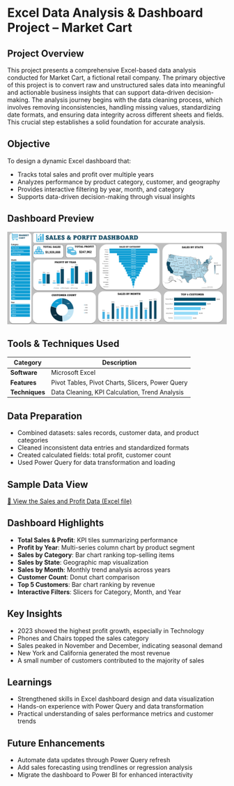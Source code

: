 # Excel Data Analysis & Dashboard Project – Market Cart

## Project Overview

This project presents a comprehensive Excel-based data analysis conducted for Market Cart, a fictional retail company. The primary objective of this project is to convert raw and unstructured sales data into meaningful and actionable business insights that can support data-driven decision-making. The analysis journey begins with the data cleaning process, which involves removing inconsistencies, handling missing values, standardizing date formats, and ensuring data integrity across different sheets and fields. This crucial step establishes a solid foundation for accurate analysis.

## Objective

To design a dynamic Excel dashboard that:
- Tracks total sales and profit over multiple years
- Analyzes performance by product category, customer, and geography
- Provides interactive filtering by year, month, and category
- Supports data-driven decision-making through visual insights

## Dashboard Preview

![Market Cart Dashboard](https://github.com/Jerome-analyst/Excel-Data-Analysis-Project/blob/main/Dashboard.png)


##  Tools & Techniques Used

| Category         | Description                                     |
|------------------|-------------------------------------------------|
| **Software**     | Microsoft Excel                                 |
| **Features**     | Pivot Tables, Pivot Charts, Slicers, Power Query |
| **Techniques**   | Data Cleaning, KPI Calculation, Trend Analysis  |



## Data Preparation

- Combined datasets: sales records, customer data, and product categories
- Cleaned inconsistent data entries and standardized formats
- Created calculated fields: total profit, customer count
- Used Power Query for data transformation and loading

## Sample Data View

[📄 View the Sales and Profit Data (Excel file)](https://github.com/Jerome-analyst/Excel-Data-Analysis-Project/blob/main/Sales%20and%20Profit%20Data.xlsx)


## Dashboard Highlights

- **Total Sales & Profit**: KPI tiles summarizing performance
- **Profit by Year**: Multi-series column chart by product segment
- **Sales by Category**: Bar chart ranking top-selling items
- **Sales by State**: Geographic map visualization
- **Sales by Month**: Monthly trend analysis across years
- **Customer Count**: Donut chart comparison
- **Top 5 Customers**: Bar chart ranking by revenue
- **Interactive Filters**: Slicers for Category, Month, and Year


## Key Insights

- 2023 showed the highest profit growth, especially in Technology
- Phones and Chairs topped the sales category
- Sales peaked in November and December, indicating seasonal demand
- New York and California generated the most revenue
- A small number of customers contributed to the majority of sales


## Learnings

- Strengthened skills in Excel dashboard design and data visualization
- Hands-on experience with Power Query and data transformation
- Practical understanding of sales performance metrics and customer trends


## Future Enhancements

- Automate data updates through Power Query refresh
- Add sales forecasting using trendlines or regression analysis
- Migrate the dashboard to Power BI for enhanced interactivity



